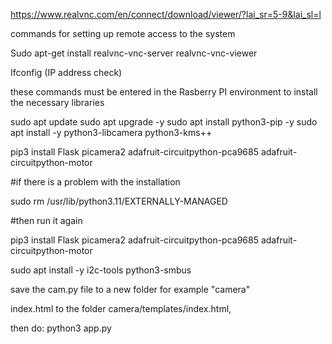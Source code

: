 https://www.realvnc.com/en/connect/download/viewer/?lai_sr=5-9&lai_sl=l

commands for setting up remote access to the system

Sudo apt-get install realvnc-vnc-server realvnc-vnc-viewer

Ifconfig (IP address check)


these commands must be entered in the Rasberry PI environment to install the necessary libraries

sudo apt update
sudo apt upgrade -y
sudo apt install python3-pip -y
sudo apt install -y python3-libcamera python3-kms++

pip3 install Flask picamera2 adafruit-circuitpython-pca9685 adafruit-circuitpython-motor

#if there is a problem with the installation

sudo rm /usr/lib/python3.11/EXTERNALLY-MANAGED

#then run it again

pip3 install Flask picamera2 adafruit-circuitpython-pca9685 adafruit-circuitpython-motor

sudo apt install -y i2c-tools python3-smbus

save the cam.py file to a new folder for example "camera"

index.html to the folder camera/templates/index.html, 

then do: python3 app.py
